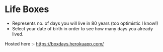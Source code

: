 # Life Boxes

 - Represents no. of days you will live in 80 years (too optimistic I know!)
 - Select your date of birth in order to see how many days you already lived.
 
 Hosted here :- https://boxdays.herokuapp.com/
